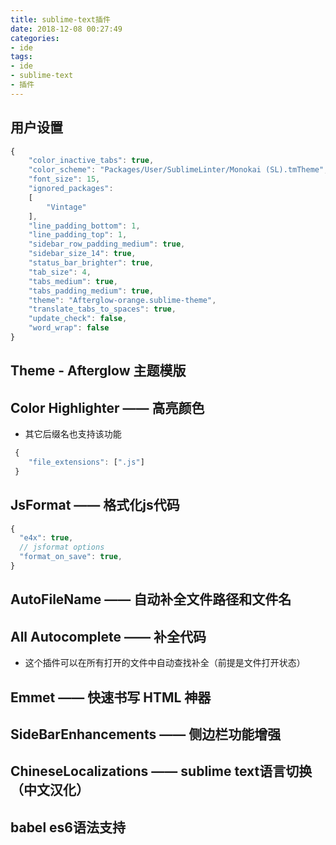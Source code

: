 ```yaml
---
title: sublime-text插件
date: 2018-12-08 00:27:49
categories:
- ide
tags: 
- ide
- sublime-text
- 插件
---
```


## 用户设置
```javascript
{
    "color_inactive_tabs": true,
    "color_scheme": "Packages/User/SublimeLinter/Monokai (SL).tmTheme",
    "font_size": 15,
    "ignored_packages":
    [
        "Vintage"
    ],
    "line_padding_bottom": 1,
    "line_padding_top": 1,
    "sidebar_row_padding_medium": true,
    "sidebar_size_14": true,
    "status_bar_brighter": true,
    "tab_size": 4,
    "tabs_medium": true,
    "tabs_padding_medium": true,
    "theme": "Afterglow-orange.sublime-theme",
    "translate_tabs_to_spaces": true,
    "update_check": false,
    "word_wrap": false
}
```

## Theme - Afterglow 主题模版

## Color Highlighter —— 高亮颜色
* 其它后缀名也支持该功能
```javascript
 {
    "file_extensions": [".js"]
 }
```

## JsFormat —— 格式化js代码
```javascript
{
  "e4x": true,
  // jsformat options
  "format_on_save": true,
}
```

## AutoFileName —— 自动补全文件路径和文件名

## All Autocomplete —— 补全代码
* 这个插件可以在所有打开的文件中自动查找补全（前提是文件打开状态）

## Emmet —— 快速书写 HTML 神器

## SideBarEnhancements —— 侧边栏功能增强

## ChineseLocalizations —— sublime text语言切换（中文汉化）

## babel es6语法支持


